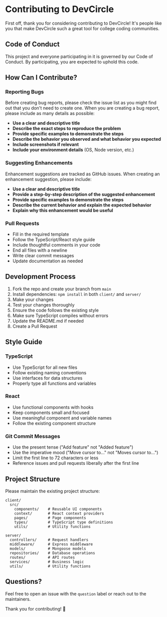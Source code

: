# Contributing to DevCircle

First off, thank you for considering contributing to DevCircle! It's people like you that make DevCircle such a great tool for college coding communities.

## Code of Conduct

This project and everyone participating in it is governed by our Code of Conduct. By participating, you are expected to uphold this code.

## How Can I Contribute?

### Reporting Bugs

Before creating bug reports, please check the issue list as you might find out that you don't need to create one. When you are creating a bug report, please include as many details as possible:

* **Use a clear and descriptive title**
* **Describe the exact steps to reproduce the problem**
* **Provide specific examples to demonstrate the steps**
* **Describe the behavior you observed and what behavior you expected**
* **Include screenshots if relevant**
* **Include your environment details** (OS, Node version, etc.)

### Suggesting Enhancements

Enhancement suggestions are tracked as GitHub issues. When creating an enhancement suggestion, please include:

* **Use a clear and descriptive title**
* **Provide a step-by-step description of the suggested enhancement**
* **Provide specific examples to demonstrate the steps**
* **Describe the current behavior and explain the expected behavior**
* **Explain why this enhancement would be useful**

### Pull Requests

* Fill in the required template
* Follow the TypeScript/React style guide
* Include thoughtful comments in your code
* End all files with a newline
* Write clear commit messages
* Update documentation as needed

## Development Process

1. Fork the repo and create your branch from `main`
2. Install dependencies: `npm install` in both `client/` and `server/`
3. Make your changes
4. Test your changes thoroughly
5. Ensure the code follows the existing style
6. Make sure TypeScript compiles without errors
7. Update the README.md if needed
8. Create a Pull Request

## Style Guide

### TypeScript

* Use TypeScript for all new files
* Follow existing naming conventions
* Use interfaces for data structures
* Properly type all functions and variables

### React

* Use functional components with hooks
* Keep components small and focused
* Use meaningful component and variable names
* Follow the existing component structure

### Git Commit Messages

* Use the present tense ("Add feature" not "Added feature")
* Use the imperative mood ("Move cursor to..." not "Moves cursor to...")
* Limit the first line to 72 characters or less
* Reference issues and pull requests liberally after the first line

## Project Structure

Please maintain the existing project structure:

```
client/
  src/
    components/    # Reusable UI components
    context/       # React context providers
    pages/         # Page components
    types/         # TypeScript type definitions
    utils/         # Utility functions

server/
  controllers/     # Request handlers
  middleware/      # Express middleware
  models/          # Mongoose models
  repositories/    # Database operations
  routes/          # API routes
  services/        # Business logic
  utils/           # Utility functions
```

## Questions?

Feel free to open an issue with the `question` label or reach out to the maintainers.

Thank you for contributing! 🎉
